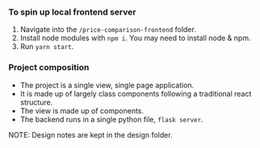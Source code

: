 ### To spin up local frontend server

1. Navigate into the `/price-comparison-frontend` folder.
2. Install node modules with `npm i`. You may need to install node & npm.
3. Run `yarn start`.

### Project composition

- The project is a single view, single page application.
- It is made up of largely class components following a traditional react structure.
- The view is made up of components.
- The backend runs in a single python file, `flask server`.

NOTE: Design notes are kept in the design folder.
